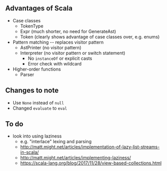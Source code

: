 ## Advantages of Scala

* Case classes
  * TokenType
  * Expr (much shorter, no need for GenerateAst)
  * Token (clearly shows advantage of case classes over, e.g. enums)
* Pattern matching -- replaces visitor pattern
  * AstPrinter (no visitor pattern)
  * Interpreter (no visitor pattern or switch statement)
    * No `instanceOf` or explicit casts
    * Error check with wildcard
* Higher-order functions
  * Parser

## Changes to note

* Use `None` instead of `null`
* Changed `evaluate` to `eval`

## To do

* look into using laziness
  * e.g. "interlace" lexing and parsing 
  * http://matt.might.net/articles/implementation-of-lazy-list-streams-in-scala/
  * http://matt.might.net/articles/implementing-laziness/
  * https://scala-lang.org/blog/2017/11/28/view-based-collections.html
